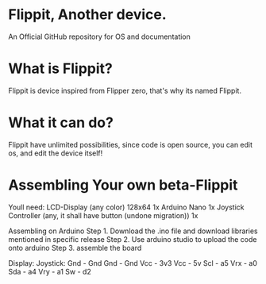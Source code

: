 # Flippit, Another device.
An Official GitHub repository for OS and documentation

# What is Flippit?
Flippit is device inspired from Flipper zero, that's why its named Flippit. 

# What it can do?
Flippit have unlimited possibilities, since code is open source, you can edit os, and edit the device itself! 


# Assembling Your own beta-Flippit
Youll need:
LCD-Display (any color) 128x64 1x
Arduino Nano 1x
Joystick Controller (any, it shall have button (undone migration)) 1x

Assembling on Arduino
Step 1. Download the .ino file and download libraries mentioned in specific release
Step 2. Use arduino studio to upload the code onto arduino
Step 3. assemble the board

Display:      Joystick:
Gnd - Gnd     Gnd - Gnd
Vcc - 3v3     Vcc - 5v
Scl - a5      Vrx - a0
Sda - a4      Vry - a1
              Sw - d2





